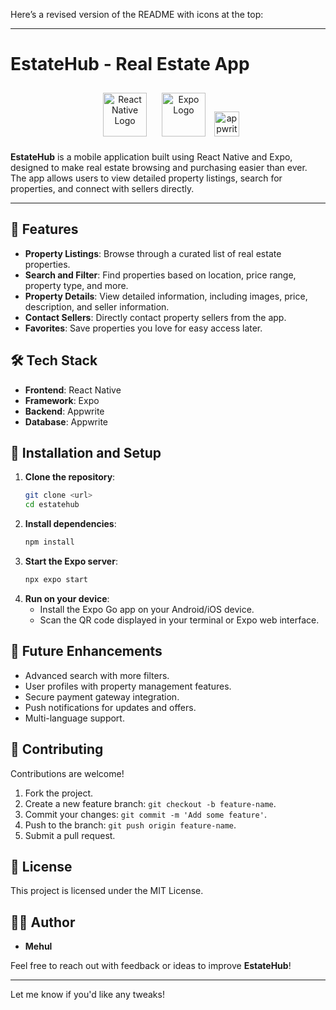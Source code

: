Here’s a revised version of the README with icons at the top:  

---

# EstateHub - Real Estate App  

<p align="center">
  <img src="https://reactnative.dev/img/header_logo.svg" alt="React Native Logo" width="70" height="70" style="margin: 10px;"/>
  <img src="https://avatars.githubusercontent.com/u/12504344?s=200&v=4" alt="Expo Logo" width="70" height="70" style="margin: 10px;"/>
  <img src="https://cdn.jsdelivr.net/gh/devicons/devicon/icons/appwrite/appwrite-original.svg" height="40" alt="appwrite logo"  />
</p>

**EstateHub** is a mobile application built using React Native and Expo, designed to make real estate browsing and purchasing easier than ever. The app allows users to view detailed property listings, search for properties, and connect with sellers directly.  

---

## 🚀 Features  
- **Property Listings**: Browse through a curated list of real estate properties.  
- **Search and Filter**: Find properties based on location, price range, property type, and more.  
- **Property Details**: View detailed information, including images, price, description, and seller information.  
- **Contact Sellers**: Directly contact property sellers from the app.  
- **Favorites**: Save properties you love for easy access later.  

## 🛠️ Tech Stack  
- **Frontend**: React Native  
- **Framework**: Expo  
- **Backend**: Appwrite   
- **Database**: Appwrite  

## 🔧 Installation and Setup  
1. **Clone the repository**:  
   ```bash  
   git clone <url>
   cd estatehub  
   ```  
2. **Install dependencies**:  
   ```bash  
   npm install  
   ```  
3. **Start the Expo server**:  
   ```bash  
   npx expo start  
   ```  
4. **Run on your device**:  
   - Install the Expo Go app on your Android/iOS device.  
   - Scan the QR code displayed in your terminal or Expo web interface.  


## 🌟 Future Enhancements  
- Advanced search with more filters.  
- User profiles with property management features.  
- Secure payment gateway integration.  
- Push notifications for updates and offers.  
- Multi-language support.  

## 🤝 Contributing  
Contributions are welcome!  
1. Fork the project.  
2. Create a new feature branch: `git checkout -b feature-name`.  
3. Commit your changes: `git commit -m 'Add some feature'`.  
4. Push to the branch: `git push origin feature-name`.  
5. Submit a pull request.  

## 📄 License  
This project is licensed under the MIT License.  

## 👨‍💻 Author  
- **Mehul**  

Feel free to reach out with feedback or ideas to improve **EstateHub**!  

---  

Let me know if you'd like any tweaks!

